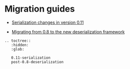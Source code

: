 # Migration guides

- [Serialization changes in version 0.11](0.11-serialization.md)

- [Migrating from 0.8 to the new deserialization framework](post-0.8-deserialization.md)

```eval_rst
.. toctree::
   :hidden:
   :glob:

   0.11-serialization
   post-0.8-deserialization
```
